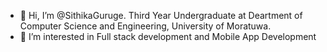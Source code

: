 - 👋 Hi, I’m @SithikaGuruge. Third Year Undergraduate at Deartment of Computer Science and Engineering, University of Moratuwa.
- 👀 I’m interested in Full stack development and Mobile App Development


<!---
SithikaGuruge/SithikaGuruge is a ✨ special ✨ repository because its `README.md` (this file) appears on your GitHub profile.
You can click the Preview link to take a look at your changes.
--->
